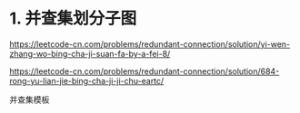 









# 1. 并查集划分子图


https://leetcode-cn.com/problems/redundant-connection/solution/yi-wen-zhang-wo-bing-cha-ji-suan-fa-by-a-fei-8/



https://leetcode-cn.com/problems/redundant-connection/solution/684-rong-yu-lian-jie-bing-cha-ji-ji-chu-eartc/

并查集模板





















